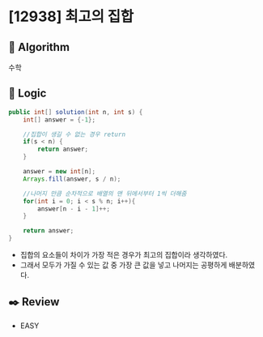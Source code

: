 # [12938] 최고의 집합

## :pushpin: **Algorithm**

수학

## :round_pushpin: **Logic**

```java
public int[] solution(int n, int s) {
    int[] answer = {-1};

    //집합이 생길 수 없는 경우 return
    if(s < n) {
        return answer;
    }

    answer = new int[n];
    Arrays.fill(answer, s / n);

    //나머지 만큼 순차적으로 배열의 맨 뒤에서부터 1씩 더해줌
    for(int i = 0; i < s % n; i++){
        answer[n - i - 1]++;
    }

    return answer;
}
```

- 집합의 요소들이 차이가 가장 적은 경우가 최고의 집합이라 생각하였다.
- 그래서 모두가 가질 수 있는 값 중 가장 큰 값을 넣고 나머지는 공평하게 배분하였다.

## :black_nib: **Review**

- EASY
